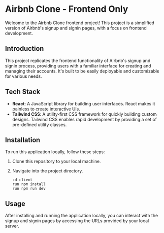 # Airbnb Clone - Frontend Only

Welcome to the Airbnb Clone frontend project! This project is a simplified version of Airbnb's signup and signin pages, with a focus on frontend development.

## Introduction

This project replicates the frontend functionality of Airbnb's signup and signin process, providing users with a familiar interface for creating and managing their accounts. It's built to be easily deployable and customizable for various needs.

## Tech Stack

- **React**: A JavaScript library for building user interfaces. React makes it painless to create interactive UIs.
- **Tailwind CSS**: A utility-first CSS framework for quickly building custom designs. Tailwind CSS enables rapid development by providing a set of pre-defined utility classes.

## Installation

To run this application locally, follow these steps:

1. Clone this repository to your local machine.

2. Navigate into the project directory.
   ```
   cd client
   run npm install
   run npm run dev
   ```

## Usage

After installing and running the application locally, you can interact with the signup and signin pages by accessing the URLs provided by your local server.

